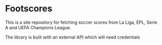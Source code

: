 # Footscores

This is a site repository for fetching soccer scores from La Liga, EPL, Serie A and UEFA Champions League.

The library is built with an external API which will need credentials
